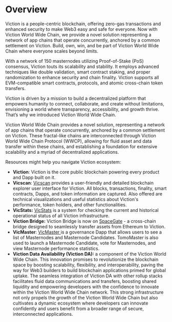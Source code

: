 # Overview

Viction is a people-centric blockchain, offering zero-gas transactions and enhanced security to make Web3 easy and safe for everyone. Now with Viction World Wide Chain, we provide a novel solution representing a network of app chains that operate concurrently, anchored by a common settlement on Viction. Build, own, win, and be part of Viction World Wide Chain where everyone scales beyond limits.

With a network of 150 masternodes utilizing Proof-of-Stake (PoS) consensus, Viction touts its scalability and stability. It employs advanced techniques like double validation, smart contract staking, and proper randomization to enhance security and chain finality. Viction supports all EVM-compatible smart contracts, protocols, and atomic cross-chain token transfers.

Viction is driven by a mission to build a decentralized platform that empowers humanity to connect, collaborate, and create without limitations, envisioning a world where transparency, accessibility, and growth thrive. That’s why we introduced Viction World Wide Chain.&#x20;

Viction World Wide Chain provides a novel solution, representing a network of app chains that operate concurrently, anchored by a common settlement on Viction. These fractal-like chains are interconnected through Viction World Wide Chain Protocol (WWCP), allowing for fluid asset and data transfer within these chains, and establishing a foundation for extensive scalability and a myriad of decentralized applications.

Resources might help you navigate Viction ecosystem:&#x20;

* **Viction**: Viction is the core public blockchain powering every product and Dapp built on it.
* **Vicscan**: [Vicscan](https://www.vicscan.xyz/) provides a user-friendly and detailed blockchain explorer user interface for Viction. All blocks, transactions, finality, smart contracts, Dapps, and token information are captured. Also offered are technical visualizations and useful statistics about Viction's performance, token holders, and other functionalities.
* **VicStats:** [VicStats](https://stats.viction.xyz/) is a system for checking the current and historical operational status of all Viction infrastructure.
* **Viction Bridge:** Viction Bridge is now on [SpaceGate](https://docs.coin98.com/products/spacegate) - a cross-chain bridge designed to seamlessly transfer assets from Ethereum to Viction.
* **VicMaster**: [VicMaster ](https://www.vicmaster.xyz/)is a governance Dapp that allows users to see a list of Masternodes and Masternode Candidates. TomoMaster is also used to launch a Masternode Candidate, vote for Masternodes, and view Masternode performance statistics.
* **Viction Data Availability (Viction DA):** a component of the Viction World Wide Chain. This innovation promises to revolutionize the blockchain space by boosting scalability, flexibility, and interoperability, paving the way for Web3 builders to build blockchain applications primed for global uptake. The seamless integration of Viction DA with other rollup stacks facilitates fluid data communications and transfers, boosting shared liquidity and empowering developers with the confidence to innovate within the Viction World Wide Chain network. This strong infrastructure not only propels the growth of the Viction World Wide Chain but also cultivates a dynamic ecosystem where developers can innovate confidently and users benefit from a broader range of secure, interconnected applications.
